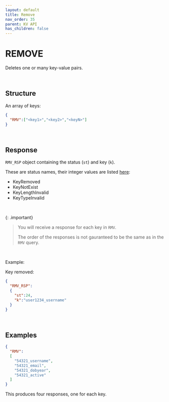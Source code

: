 ```yaml
---
layout: default
title: Remove
nav_order: 35
parent: KV API
has_children: false
---
```


# REMOVE
Deletes one or many key-value pairs.


<br/>

## Structure

An array of keys:

```json
{
  "RMV":["<key1>","<key2>","<keyN>"]
}
```

<br/>

## Response
`RMV_RSP` object containing the status (`st`) and key (`k`).

These are status names, their integer values are listed [here](../kvstatuslist.md):

- KeyRemoved
- KeyNotExist
- KeyLengthInvalid
- KeyTypeInvalid

<br/>

{: .important}
> You will receive a response for each key in `RMV`.
>
> The order of the responses is not gauranteed to be the same as in the `RMV` query.

<br/>

Example:

Key removed:
```json
{
  "RMV_RSP":
  {
    "st":24,
    "k":"user1234_username"
  }
}
```

<br/>


## Examples

```json
{
  "RMV":
  [
    "54321_username",
    "54321_email",
    "54321_dobyear",
    "54321_active"
  ]
}
```

This produces four responses, one for each key.
